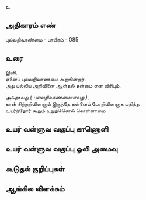 உ


## அதிகாரம் எண்

புல்லறிவாண்மை - பாயிரம் - 085	
## உரை

இனி,  
ஏனைப் புல்லறிவாண்மை கூறுகின்றார்.  
அது புல்லிய அறிவினை ஆள்தல் தன்மை என விரியும்.  

அஃதாவது _( புல்லறிவாண்மையாவது )_,  
தான் சிற்றறிவினனாய் இருந்தே
தன்னைப் பேரறிவினனாக மதித்து  
உயர்ந்தோர் கூறும் உறுதிச்சொல் கொள்ளாமை.


## உயர் வள்ளுவ வகுப்பு காணொளி


## உயர் வள்ளுவ வகுப்பு ஒலி அமைவு 


## கூடுதல் குறிப்புகள்


## ஆங்கில விளக்கம்

